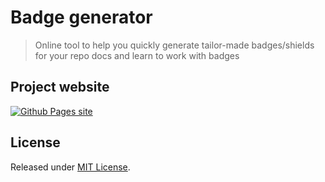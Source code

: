 # Badge generator
> Online tool to help you quickly generate tailor-made badges/shields for your repo docs and learn to work with badges


## Project website

[![Github Pages site](https://img.shields.io/badge/Github_Pages-Badge_Generator-green?style=for-the-badge)](https://michaelcurrin.github.io/badge-generator/)  


## License

Released under [MIT License](/LICENSE).
